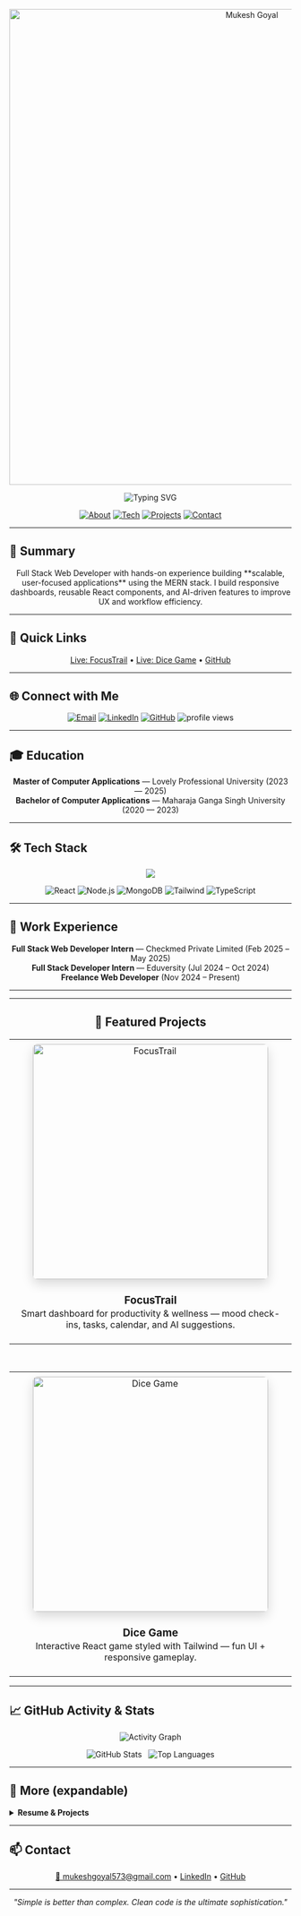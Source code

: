

<!-- Header / Animated typing -->
<p align="center">
  <a href="https://github.com/rushoptimus" align="center">
    <img width="850" src="https://capsule-render.vercel.app/api?type=waving&height=160&section=header&text=Mukesh%20Goyal&fontSize=40&fontColor=ffffff&color=0:36BCF7,100:4c00ff" alt="Mukesh Goyal" />
  </a>
</p>

<p align="center">
  <img src="https://readme-typing-svg.herokuapp.com?size=22&color=36BCF7&center=true&width=700&lines=Hi%2C+I'm+Mukesh+Goyal;Full+Stack+Web+Developer;MERN+Stack+Specialist;AI+Feature+Integrator" alt="Typing SVG" />
</p>



<p align="center">
  <a href="#summary"><img src="https://img.shields.io/badge/-About-blueviolet?style=for-the-badge" alt="About" /></a>
  <a href="#Tech"><img src="https://img.shields.io/badge/-Tech%20Stack-009688?style=for-the-badge" alt="Tech" /></a>
  <a href="#projects"><img src="https://img.shields.io/badge/-Projects-6f42c1?style=for-the-badge" alt="Projects" /></a>
  <a href="#Contanct"><img src="https://img.shields.io/badge/-Contact-ff5722?style=for-the-badge" alt="Contact" /></a>
</p>

<div id="summary"></div>


---


## 📜 Summary
<p align="center" >
  Full Stack Web Developer with hands-on experience building **scalable, user-focused applications** using the MERN stack. I build responsive dashboards, reusable React components, and AI-driven features to improve UX and workflow efficiency.
</p>


---

## 🎯 Quick Links
<p align="center">
  <a href="https://focustrail-frontends.up.railway.app/" target="_blank">Live: FocusTrail</a> •
  <a href="https://dicegameselectandroll.netlify.app/" target="_blank">Live: Dice Game</a> •
  <a href="https://github.com/rushoptimus" target="_blank">GitHub</a>
</p>

---

## 🌐 Connect with Me
<p align="center">
  <a href="mailto:mukeshgoyal573@gmail.com"><img alt="Email" src="https://img.shields.io/badge/Email-FF5733?style=for-the-badge&logo=gmail&logoColor=white"></a>
  <a href="https://www.linkedin.com/in/mukesh-goyal-0a4a7a206/"><img alt="LinkedIn" src="https://img.shields.io/badge/LinkedIn-0A66C2?style=for-the-badge&logo=linkedin"></a>
  <a href="https://github.com/rushoptimus"><img alt="GitHub" src="https://img.shields.io/badge/GitHub-181717?style=for-the-badge&logo=github"></a>
  <img src="https://komarev.com/ghpvc/?username=rushoptimus&color=blue" alt="profile views">
</p>

---

## 🎓 Education
<p align="center">
  <b>Master of Computer Applications</b> — Lovely Professional University (2023 — 2025) <br/>
  <b>Bachelor of Computer Applications</b> — Maharaja Ganga Singh University (2020 — 2023)
</p>

<div id="Tech"></div>


---


## 🛠 Tech Stack

<p align="center" >
  <!-- Skill icons -->
  <img src="https://skillicons.dev/icons?i=react,tailwind,ts,html,css,js,nodejs,express,mongodb,mysql,php,java,python,cpp,git,github,vscode,postman,netlify" />
</p>


<p align="center">
  <img src="https://img.shields.io/badge/React-61DAFB?style=for-the-badge&logo=react&logoColor=black" alt="React" />
  <img src="https://img.shields.io/badge/Node.js-339933?style=for-the-badge&logo=node-dot-js&logoColor=white" alt="Node.js" />
  <img src="https://img.shields.io/badge/MongoDB-4EA94B?style=for-the-badge&logo=mongodb&logoColor=white" alt="MongoDB" />
  <img src="https://img.shields.io/badge/Tailwind-06B6D4?style=for-the-badge&logo=tailwindcss&logoColor=white" alt="Tailwind" />
  <img src="https://img.shields.io/badge/TypeScript-3178C6?style=for-the-badge&logo=typescript&logoColor=white" alt="TypeScript" />
</p>

---

## 💼 Work Experience
<p align="center">
  <b>Full Stack Web Developer Intern</b> — Checkmed Private Limited (Feb 2025 – May 2025) <br />
  <b>Full Stack Developer Intern</b> — Eduversity (Jul 2024 – Oct 2024) <br />
  <b>Freelance Web Developer</b> (Nov 2024 – Present) <br />
</p>

---


<div id="projects"> </div>
<div align="center" >

---
  
  ## 📌 Featured Projects

<!-- FocusTrail card -->
<a href="https://focustrail-frontends.up.railway.app/" target="_blank" style="text-decoration:none">
  <table>
    <tr>
      <td align="center" style="padding:8px">
        <img src="https://drive.google.com/uc?export=view&id=1cUtIfjQmXToOGq-XRwgl8bkuYBfa-7ic" alt="FocusTrail" width="420" style="border-radius:8px;box-shadow:0 8px 20px rgba(0,0,0,0.15)"/>
        <h3 style="margin-bottom:2px">FocusTrail</h3>
        <p style="margin-top:0">Smart dashboard for productivity & wellness — mood check-ins, tasks, calendar, and AI suggestions.</p>
      </td>
    </tr>
  </table>
</a>

<br/>

<!-- Dice Game card -->
<a href="https://dicegameselectandroll.netlify.app/" target="_blank" style="text-decoration:none">
  <table>
    <tr>
      <td align="center" style="padding:8px">
        <img src="https://drive.google.com/uc?export=view&id=1ETRRmYiOqQ_SwF1mivQjabrXQBIiXjr3" alt="Dice Game" width="420" style="border-radius:8px;box-shadow:0 8px 20px rgba(0,0,0,0.15)"/>
        <h3 style="margin-bottom:2px">Dice Game</h3>
        <p style="margin-top:0">Interactive React game styled with Tailwind — fun UI + responsive gameplay.</p>
      </td>
    </tr>
  </table>
</a>

</div>

---

## 📈 GitHub Activity & Stats
<p align="center">
  <img src="https://github-readme-activity-graph.vercel.app/graph?username=rushoptimus&theme=react-dark&area=true" alt="Activity Graph" />
</p>


<p align="center">
  <!-- Stats cards -->
  <img alt="GitHub Stats" src="https://github-readme-stats.vercel.app/api?username=rushoptimus&show_icons=true&theme=tokyonight" />
  &nbsp;
  <img alt="Top Languages" src="https://github-readme-stats.vercel.app/api/top-langs/?username=rushoptimus&layout=compact&theme=tokyonight" />
</p>

---

## 📂 More (expandable)
<details>
  <summary><b>Resume & Projects</b></summary>

  - Resume (contact & education) — email: mukeshgoyal573@gmail.com  
  - FocusTrail — React, Node.js, Express, MongoDB, Tailwind, JWT.  
  - Dice Game — React + Tailwind.

</details>

<div id="Contanct"> </div>


---


## 📫 Contact
<p align="center" >
  <a href="mailto:mukeshgoyal573@gmail.com">📧 mukeshgoyal573@gmail.com</a> • <a href="https://www.linkedin.com/in/mukesh-goyal-0a4a7a206/">LinkedIn</a> • <a href="https://github.com/rushoptimus">GitHub</a>
</p>

---

<p align="center">
  <em>"Simple is better than complex. Clean code is the ultimate sophistication."</em>
</p>

